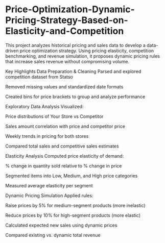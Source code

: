 # Price-Optimization-Dynamic-Pricing-Strategy-Based-on-Elasticity-and-Competition
This project analyzes historical pricing and sales data to develop a data-driven price optimization strategy. Using pricing elasticity, competition benchmarking, and revenue simulation, it proposes dynamic pricing rules that increase sales revenue without compromising volume.



 Key Highlights
 Data Preparation & Cleaning
Parsed and explored competition dataset from Statso

Removed missing values and standardized date formats

Created bins for price brackets to group and analyze performance

 Exploratory Data Analysis
Visualized:

Price distributions of Your Store vs Competitor

Sales amount correlation with price and competitor price

Weekly trends in pricing for both stores

Compared total sales and competitive sales estimates

Elasticity Analysis
Computed price elasticity of demand:

% change in quantity sold relative to % change in price

Segmented items into Low, Medium, and High price categories

Measured average elasticity per segment

Dynamic Pricing Simulation
Applied rules:

Raise prices by 5% for medium-segment products (more inelastic)

Reduce prices by 10% for high-segment products (more elastic)

Calculated expected new sales using dynamic prices

Compared existing vs. dynamic total revenue

